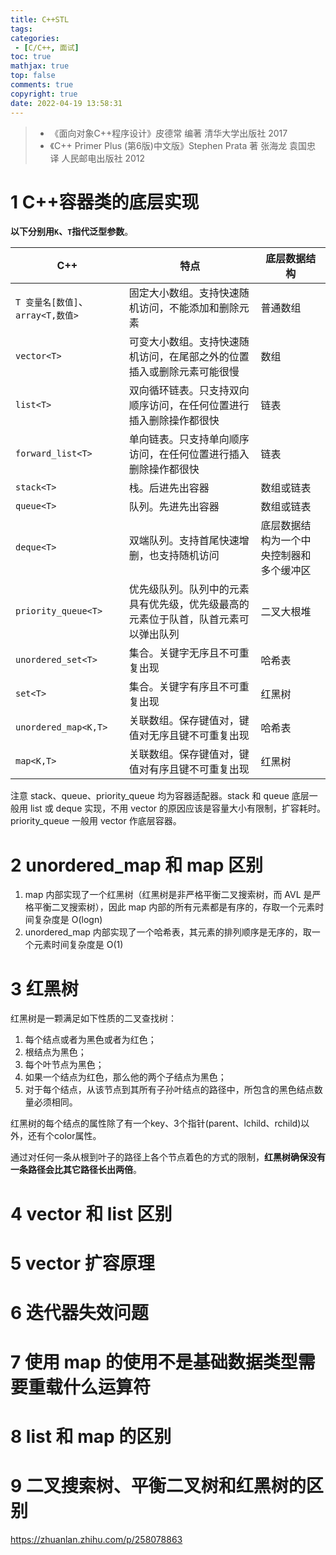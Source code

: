 ```yaml
---
title: C++STL
tags:
categories:
 - [C/C++, 面试] 
toc: true
mathjax: true
top: false
comments: true
copyright: true
date: 2022-04-19 13:58:31
---
```


> * 《面向对象C++程序设计》皮德常 编著 清华大学出版社 2017
> * 《C++ Primer Plus (第6版)中文版》Stephen Prata 著 张海龙 袁国忠 译 人民邮电出版社 2012

# 1 C++容器类的底层实现

**以下分别用`K`、`T`指代泛型参数**。

| C++                               | 特点                                                         | 底层数据结构                             |
| --------------------------------- | ------------------------------------------------------------ | ---------------------------------------- |
| `T 变量名[数值]`、`array<T,数值>` | 固定大小数组。支持快速随机访问，不能添加和删除元素           | 普通数组                                 |
| `vector<T>`                       | 可变大小数组。支持快速随机访问，在尾部之外的位置插入或删除元素可能很慢 | 数组                                     |
| `list<T>`                         | 双向循环链表。只支持双向顺序访问，在任何位置进行插入删除操作都很快 | 链表                                     |
| `forward_list<T>`                 | 单向链表。只支持单向顺序访问，在任何位置进行插入删除操作都很快 | 链表                                     |
| `stack<T>`                        | 栈。后进先出容器                                             | 数组或链表                               |
| `queue<T>`                        | 队列。先进先出容器                                           | 数组或链表                               |
| `deque<T>`                        | 双端队列。支持首尾快速增删，也支持随机访问                   | 底层数据结构为一个中央控制器和多个缓冲区 |
| `priority_queue<T>`               | 优先级队列。队列中的元素具有优先级，优先级最高的元素位于队首，队首元素可以弹出队列 | 二叉大根堆                               |
| `unordered_set<T>`                | 集合。关键字无序且不可重复出现                               | 哈希表                                   |
| `set<T>`                          | 集合。关键字有序且不可重复出现                               | 红黑树                                   |
| `unordered_map<K,T>`              | 关联数组。保存键值对，键值对无序且键不可重复出现             | 哈希表                                   |
| `map<K,T>`                        | 关联数组。保存键值对，键值对有序且键不可重复出现             | 红黑树                                   |

注意 stack、queue、priority_queue 均为容器适配器。stack 和 queue 底层一般用 list 或 deque 实现，不用 vector 的原因应该是容量大小有限制，扩容耗时。priority_queue 一般用 vector 作底层容器。

# 2 unordered_map 和 map 区别

1. map 内部实现了一个红黑树（红黑树是非严格平衡二叉搜索树，而 AVL 是严格平衡二叉搜索树），因此 map 内部的所有元素都是有序的，存取一个元素时间复杂度是 O(logn)
2. unordered_map 内部实现了一个哈希表，其元素的排列顺序是无序的，取一个元素时间复杂度是 O(1)

# 3 红黑树

红黑树是一颗满足如下性质的二叉查找树：

1. 每个结点或者为黑色或者为红色；
2. 根结点为黑色；
3. 每个叶节点为黑色；
4. 如果一个结点为红色，那么他的两个子结点为黑色；
5. 对于每个结点，从该节点到其所有子孙叶结点的路径中，所包含的黑色结点数量必须相同。

红黑树的每个结点的属性除了有一个key、3个指针(parent、lchild、rchild)以外，还有个color属性。

通过对任何一条从根到叶子的路径上各个节点着色的方式的限制，**红黑树确保没有一条路径会比其它路径长出两倍**。

# 4 vector 和 list 区别

# 5 vector 扩容原理

# 6 迭代器失效问题

# 7 使用 map 的使用不是基础数据类型需要重载什么运算符

# 8 list 和 map 的区别

# 9 二叉搜索树、平衡二叉树和红黑树的区别

https://zhuanlan.zhihu.com/p/258078863

